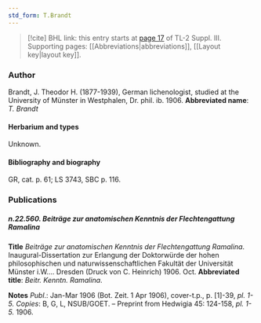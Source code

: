 ```yaml
---
std_form: T.Brandt
---
```


> [!cite] BHL link: this entry starts at [page 17](https://www.biodiversitylibrary.org/page/33266324) of TL-2 Suppl. III.
> Supporting pages: [[Abbreviations|abbreviations]], [[Layout key|layout key]].

### Author

Brandt, J. Theodor H. (1877-1939), German lichenologist, studied at the University of Münster in Westphalen, Dr. phil. ib. 1906. 
**Abbreviated name**: *T. Brandt*

#### Herbarium and types

Unknown.

#### Bibliography and biography

GR, cat. p. 61; LS 3743, SBC p. 116.

### Publications

##### n.22.560. Beiträge zur anatomischen Kenntnis der Flechtengattung Ramalina

**Title**
*Beiträge zur anatomischen Kenntnis der Flechtengattung Ramalina*. Inaugural-Dissertation zur Erlangung der Doktorwürde der hohen philosophischen und naturwissenschaftlichen Fakultät der Universität Münster i.W.... Dresden (Druck von C. Heinrich) 1906. Oct.
**Abbreviated title**: *Beitr. Kenntn. Ramalina*.

**Notes**
*Publ*.: Jan-Mar 1906 (Bot. Zeit. 1 Apr 1906), cover-t.p., p. \[1\]-39, *pl. 1-5.* *Copies*: B, G, L, NSUB/GOET. – Preprint from Hedwigia 45: 124-158, *pl. 1-5.* 1906.

